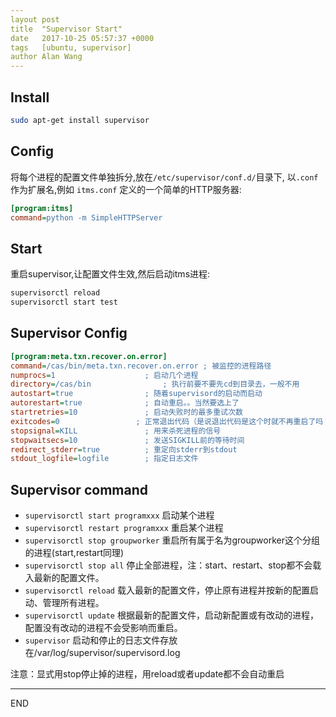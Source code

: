 ```yaml
---
layout post
title  "Supervisor Start"
date   2017-10-25 05:57:37 +0000
tags   [ubuntu, supervisor]
author Alan Wang
---
```


## Install

```sh
sudo apt-get install supervisor
```

## Config

将每个进程的配置文件单独拆分,放在`/etc/supervisor/conf.d/`目录下,
以`.conf`作为扩展名,例如 `itms.conf` 定义的一个简单的HTTP服务器:

```ini
[program:itms]
command=python -m SimpleHTTPServer
```

## Start

重启supervisor,让配置文件生效,然后启动itms进程:

```sh
supervisorctl reload
supervisorctl start test
```

## Supervisor Config

```ini
[program:meta.txn.recover.on.error]
command=/cas/bin/meta.txn.recover.on.error ; 被监控的进程路径
numprocs=1                    ; 启动几个进程
directory=/cas/bin                ; 执行前要不要先cd到目录去，一般不用
autostart=true                ; 随着supervisord的启动而启动
autorestart=true              ; 自动重启。。当然要选上了
startretries=10               ; 启动失败时的最多重试次数
exitcodes=0                 ; 正常退出代码（是说退出代码是这个时就不再重启了吗？待确定）
stopsignal=KILL               ; 用来杀死进程的信号
stopwaitsecs=10               ; 发送SIGKILL前的等待时间
redirect_stderr=true          ; 重定向stderr到stdout
stdout_logfile=logfile        ; 指定日志文件
```

## Supervisor command

- `supervisorctl start programxxx` 启动某个进程
- `supervisorctl restart programxxx` 重启某个进程
- `supervisorctl stop groupworker` 重启所有属于名为groupworker这个分组的进程(start,restart同理)
- `supervisorctl stop all` 停止全部进程，注：start、restart、stop都不会载入最新的配置文件。
- `supervisorctl reload` 载入最新的配置文件，停止原有进程并按新的配置启动、管理所有进程。
- `supervisorctl update` 根据最新的配置文件，启动新配置或有改动的进程，配置没有改动的进程不会受影响而重启。
- `supervisor` 启动和停止的日志文件存放在/var/log/supervisor/supervisord.log

注意：显式用stop停止掉的进程，用reload或者update都不会自动重启

---
END

